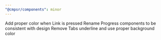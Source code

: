```yaml
---
"@cmpsr/components": minor
---
```


Add proper color when Link is pressed
Rename Progress components to be consistent with design
Remove Tabs underline and use proper background color
